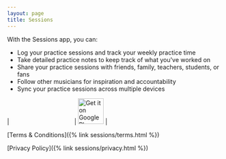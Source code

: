 ```yaml
---
layout: page
title: Sessions
---
```


With the Sessions app, you can:

* Log your practice sessions and track your weekly practice time
* Take detailed practice notes to keep track of what you've worked on
* Share your practice sessions with friends, family, teachers, students, or fans
* Follow other musicians for inspiration and accountability
* Sync your practice sessions across multiple devices

| <a href="https://itunes.apple.com/us/app/sessions-music-practice-log/id1396222207?mt=8" style="display:inline-block;overflow:hidden;background:url(https://linkmaker.itunes.apple.com/assets/shared/badges/en-us/appstore-lrg.svg) no-repeat;width:135px;height:40px;margin-left:10px;background-size:contain;"></a> | <a href='https://play.google.com/store/apps/details?id=co.apexpark.sessions'><img alt='Get it on Google Play' src='https://play.google.com/intl/en_us/badges/images/generic/en_badge_web_generic.png' height="60" /></a> |

[Terms & Conditions]({% link sessions/terms.html %})

[Privacy Policy]({% link sessions/privacy.html %})
